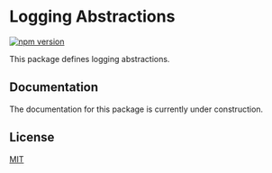 # Logging Abstractions

[![npm version](https://badge.fury.io/js/@js-soft%2flogging-abstractions.svg)](https://www.npmjs.com/package/@js-soft/logging-abstractions)

This package defines logging abstractions.

## Documentation

The documentation for this package is currently under construction.

## License

[MIT](LICENSE)
